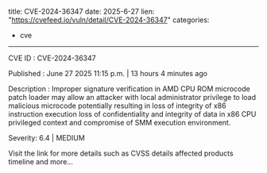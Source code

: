  
title: CVE-2024-36347
date: 2025-6-27
lien: "https://cvefeed.io/vuln/detail/CVE-2024-36347"
categories:
  - cve
---

CVE ID : CVE-2024-36347

Published :  June 27
2025
11:15 p.m. | 13 hours
4 minutes ago

Description : Improper signature verification in AMD CPU ROM microcode patch loader may allow an attacker with local administrator privilege to load malicious microcode
potentially resulting in loss of integrity of x86 instruction execution
loss of confidentiality and integrity of data in x86 CPU privileged context and compromise of SMM execution environment.

Severity: 6.4 | MEDIUM

Visit the link for more details
such as CVSS details
affected products
timeline
and more...
